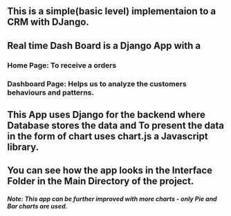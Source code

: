 ## This is a simple(basic level) implementaion to a CRM with DJango. 

## Real time Dash Board is a Django App with a 
### Home Page: To receive a orders 
### Dashboard Page: Helps us to analyze the customers behaviours and patterns.
                                            
## This App uses Django for the backend where Database stores the data and To present the data in the form of chart uses chart.js a Javascript library.

## You can see how the app looks in the Interface Folder in the Main Directory of the project.

##### Note: This app can be further improved with more charts - only Pie and Bar charts are used.
